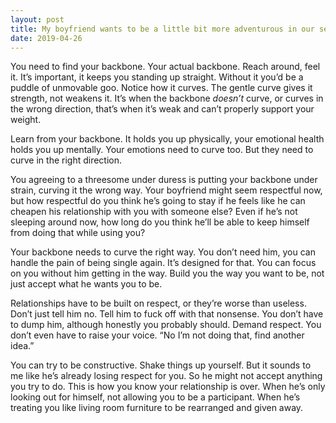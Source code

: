 ```yaml
---
layout: post
title: My boyfriend wants to be a little bit more adventurous in our sex life and has suggested a 3-some. If I don&#39;t go ahead with it, I feel he will leave me. What can I do?
date: 2019-04-26
---
```


<p>You need to find your backbone. Your actual backbone. Reach around, feel it. It’s important, it keeps you standing up straight. Without it you’d be a puddle of unmovable goo. Notice how it curves. The gentle curve gives it strength, not weakens it. It’s when the backbone <i>doesn’t</i> curve, or curves in the wrong direction, that’s when it’s weak and can’t properly support your weight.</p><p>Learn from your backbone. It holds you up physically, your emotional health holds you up mentally. Your emotions need to curve too. But they need to curve in the right direction.</p><p>You agreeing to a threesome under duress is putting your backbone under strain, curving it the wrong way. Your boyfriend might seem respectful now, but how respectful do you think he’s going to stay if he feels like he can cheapen his relationship with you with someone else? Even if he’s not sleeping around now, how long do you think he’ll be able to keep himself from doing that while using you?</p><p>Your backbone needs to curve the right way. You don’t need him, you can handle the pain of being single again. It’s designed for that. You can focus on you without him getting in the way. Build you the way you want to be, not just accept what he wants you to be.</p><p>Relationships have to be built on respect, or they’re worse than useless. Don’t just tell him no. Tell him to fuck off with that nonsense. You don’t have to dump him, although honestly you probably should. Demand respect. You don’t even have to raise your voice. “No I’m not doing that, find another idea.”</p><p>You can try to be constructive. Shake things up yourself. But it sounds to me like he’s already losing respect for you. So he might not accept anything you try to do. This is how you know your relationship is over. When he’s only looking out for himself, not allowing you to be a participant. When he’s treating you like living room furniture to be rearranged and given away.</p>
